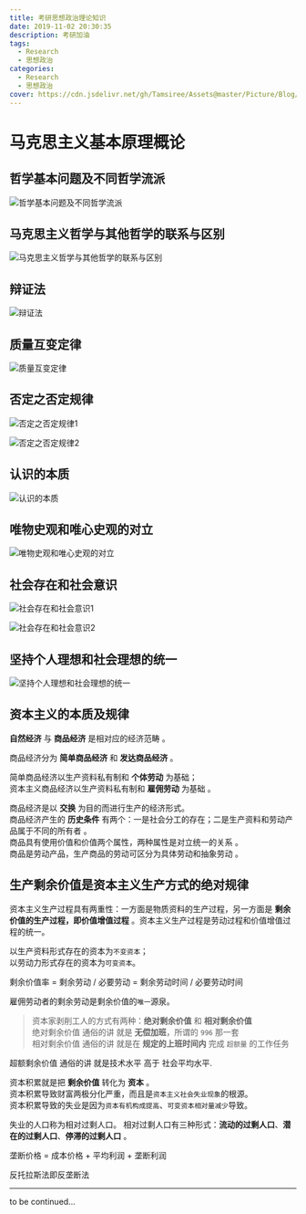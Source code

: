 ```yaml
---
title: 考研思想政治理论知识
date: 2019-11-02 20:30:35
description: 考研加油
tags:
  - Research
  - 思想政治
categories:
  - Research
  - 思想政治
cover: https://cdn.jsdelivr.net/gh/Tamsiree/Assets@master/Picture/Blog/Cover/t0153f7a6e7558f8414.jpg
---
```

# 马克思主义基本原理概论

## 哲学基本问题及不同哲学流派

![哲学基本问题及不同哲学流派](https://cdn.jsdelivr.net/gh/Tamsiree/Assets@master/Picture/Blog/Post/20191120182258.png)

## 马克思主义哲学与其他哲学的联系与区别
![马克思主义哲学与其他哲学的联系与区别](https://cdn.jsdelivr.net/gh/Tamsiree/Assets@master/Picture/Blog/Post/20191122231937.png)

## 辩证法
![辩证法](https://cdn.jsdelivr.net/gh/Tamsiree/Assets@master/Picture/Blog/Post/20191122232553.png)

## 质量互变定律
![质量互变定律](https://cdn.jsdelivr.net/gh/Tamsiree/Assets@master/Picture/Blog/Post/20191122232736.png)

## 否定之否定规律
![否定之否定规律1](https://cdn.jsdelivr.net/gh/Tamsiree/Assets@master/Picture/Blog/Post/20191122232927.png)

![否定之否定规律2](https://cdn.jsdelivr.net/gh/Tamsiree/Assets@master/Picture/Blog/Post/20191122233053.png)

## 认识的本质
![认识的本质](https://cdn.jsdelivr.net/gh/Tamsiree/Assets@master/Picture/Blog/Post/20191122233226.png)

## 唯物史观和唯心史观的对立
![唯物史观和唯心史观的对立](https://cdn.jsdelivr.net/gh/Tamsiree/Assets@master/Picture/Blog/Post/20191122233437.png)

## 社会存在和社会意识
![社会存在和社会意识1](https://cdn.jsdelivr.net/gh/Tamsiree/Assets@master/Picture/Blog/Post/20191122233825.png)

![社会存在和社会意识2](https://cdn.jsdelivr.net/gh/Tamsiree/Assets@master/Picture/Blog/Post/20191122233936.png)

## 坚持个人理想和社会理想的统一

![坚持个人理想和社会理想的统一](https://cdn.jsdelivr.net/gh/Tamsiree/Assets@master/Picture/Blog/Post/20191122235232.png)

## 资本主义的本质及规律
**自然经济** 与 **商品经济** 是相对应的经济范畴 。

商品经济分为 **简单商品经济** 和 **发达商品经济** 。

简单商品经济以生产资料私有制和 **个体劳动** 为基础；  
资本主义商品经济以生产资料私有制和 **雇佣劳动** 为基础 。

商品经济是以 **交换** 为目的而进行生产的经济形式。  
商品经济产生的 **历史条件** 有两个：一是社会分工的存在；二是生产资料和劳动产品属于不同的所有者 。  
商品具有使用价值和价值两个属性，两种属性是对立统一的关系 。  
商品是劳动产品，生产商品的劳动可区分为具体劳动和抽象劳动 。  

## 生产剩余价值是资本主义生产方式的绝对规律
资本主义生产过程具有两重性：一方面是物质资料的生产过程，另一方面是 **剩余价值的生产过程，即价值增值过程** 。资本主义生产过程是劳动过程和价值增值过程的统一。

以生产资料形式存在的资本为`不变资本`；  
以劳动力形式存在的资本为`可变资本`。

剩余价值率 = 剩余劳动 / 必要劳动 = 剩余劳动时间 / 必要劳动时间

雇佣劳动者的剩余劳动是剩余价值的`唯一`源泉。

> 资本家剥削工人的方式有两种：**绝对剩余价值** 和 **相对剩余价值**  
> 绝对剩余价值 通俗的讲 就是 **无偿加班**，所谓的 `996` 那一套  
> 相对剩余价值 通俗的讲 就是在 **规定的上班时间内** 完成 `超额量` 的工作任务  

超额剩余价值 通俗的讲 就是技术水平 高于 社会平均水平.

资本积累就是把 **剩余价值** 转化为 **资本** 。  
资本积累导致财富两极分化严重，而且是`资本主义社会失业现象`的根源。  
资本积累导致的失业是因为`资本有机构成提高`、`可变资本相对量减少`导致。

失业的人口称为相对过剩人口。
相对过剩人口有三种形式：**流动的过剩人口**、**潜在的过剩人口**、**停滞的过剩人口** 。

垄断价格 = 成本价格 + 平均利润 + 垄断利润 

反托拉斯法即反垄断法


---
to be continued...
